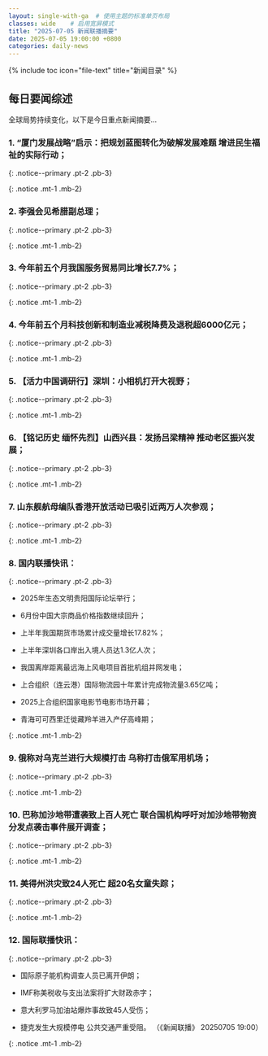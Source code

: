 ```yaml
---
layout: single-with-ga  # 使用主题的标准单页布局
classes: wide    # 启用宽屏模式
title: "2025-07-05 新闻联播摘要"
date: 2025-07-05 19:00:00 +0800
categories: daily-news
---
```


{% include toc icon="file-text" title="新闻目录" %}
   
## 每日要闻综述

全球局势持续变化，以下是今日重点新闻摘要...

### 1. “厦门发展战略”启示：把规划蓝图转化为破解发展难题 增进民生福祉的实际行动； 

{: .notice--primary .pt-2 .pb-3}

{: .notice .mt-1 .mb-2}

### 2. 李强会见希腊副总理； 

{: .notice--primary .pt-2 .pb-3}

{: .notice .mt-1 .mb-2}

### 3. 今年前五个月我国服务贸易同比增长7.7%； 

{: .notice--primary .pt-2 .pb-3}

{: .notice .mt-1 .mb-2}

### 4. 今年前五个月科技创新和制造业减税降费及退税超6000亿元； 

{: .notice--primary .pt-2 .pb-3}

{: .notice .mt-1 .mb-2}

### 5. 【活力中国调研行】深圳：小相机打开大视野； 

{: .notice--primary .pt-2 .pb-3}

{: .notice .mt-1 .mb-2}

### 6. 【铭记历史 缅怀先烈】山西兴县：发扬吕梁精神 推动老区振兴发展； 

{: .notice--primary .pt-2 .pb-3}

{: .notice .mt-1 .mb-2}

### 7. 山东舰航母编队香港开放活动已吸引近两万人次参观； 

{: .notice--primary .pt-2 .pb-3}

{: .notice .mt-1 .mb-2}

### 8. 国内联播快讯： 

{: .notice--primary .pt-2 .pb-3}

- 2025年生态文明贵阳国际论坛举行；

- 6月份中国大宗商品价格指数继续回升；

- 上半年我国期货市场累计成交量增长17.82%；

- 上半年深圳各口岸出入境人员达1.3亿人次；

- 我国离岸距离最远海上风电项目首批机组并网发电；

- 上合组织（连云港）国际物流园十年累计完成物流量3.65亿吨；

- 2025上合组织国家电影节电影市场开幕；

- 青海可可西里迁徙藏羚羊进入产仔高峰期；

{: .notice .mt-1 .mb-2}

### 9. 俄称对乌克兰进行大规模打击 乌称打击俄军用机场； 

{: .notice--primary .pt-2 .pb-3}

{: .notice .mt-1 .mb-2}

### 10. 巴称加沙地带遭袭致上百人死亡 联合国机构呼吁对加沙地带物资分发点袭击事件展开调查； 

{: .notice--primary .pt-2 .pb-3}

{: .notice .mt-1 .mb-2}

### 11. 美得州洪灾致24人死亡 超20名女童失踪； 

{: .notice--primary .pt-2 .pb-3}

{: .notice .mt-1 .mb-2}

### 12. 国际联播快讯： 

{: .notice--primary .pt-2 .pb-3}

- 国际原子能机构调查人员已离开伊朗；

- IMF称美税收与支出法案将扩大财政赤字；

- 意大利罗马加油站爆炸事故致45人受伤；

- 捷克发生大规模停电 公共交通严重受阻。 （《新闻联播》 20250705 19:00）

{: .notice .mt-1 .mb-2}